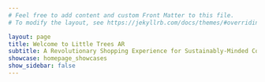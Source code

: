 ```yaml
---
# Feel free to add content and custom Front Matter to this file.
# To modify the layout, see https://jekyllrb.com/docs/themes/#overriding-theme-defaults

layout: page
title: Welcome to Little Trees AR
subtitle: A Revolutionary Shopping Experience for Sustainably-Minded Consumers
showcase: homepage_showcases
show_sidebar: false
---
```

